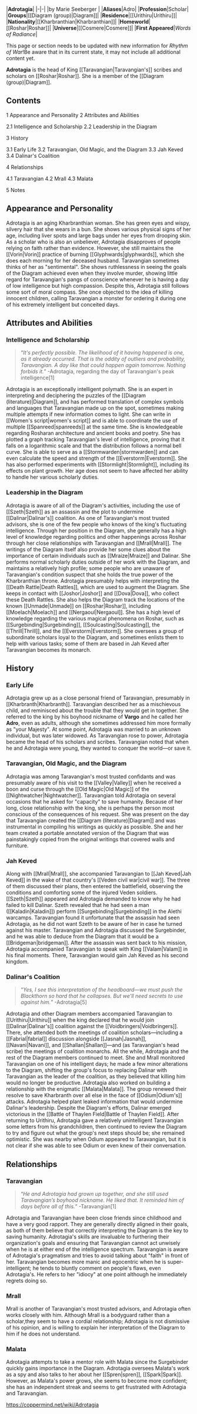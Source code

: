 |**Adrotagia**|
|-|-|
|by  Marie Seeberger |
|**Aliases**|Adro|
|**Profession**|Scholar|
|**Groups**|[[Diagram (group)\|Diagram]]|
|**Residence**|[[Urithiru\|Urithiru]]|
|**Nationality**|[[Kharbranthian\|Kharbranthian]]|
|**Homeworld**|[[Roshar\|Roshar]]|
|**Universe**|[[Cosmere\|Cosmere]]|
|**First Appeared**|*Words of Radiance*|

This page or section needs to be updated with new information for *Rhythm of War*!Be aware that in its current state, it may not include all additional content yet.

**Adrotagia** is the head of King [[Taravangian\|Taravangian's]] scribes and scholars on [[Roshar\|Roshar]]. She is a member of the [[Diagram (group)\|Diagram]].

## Contents

1 Appearance and Personality
2 Attributes and Abilities

2.1 Intelligence and Scholarship
2.2 Leadership in the Diagram


3 History

3.1 Early Life
3.2 Taravangian, Old Magic, and the Diagram
3.3 Jah Keved
3.4 Dalinar's Coalition


4 Relationships

4.1 Taravangian
4.2 Mrall
4.3 Malata


5 Notes


## Appearance and Personality
Adrotagia is an aging Kharbranthian woman. She has green eyes and wispy, silvery hair that she wears in a bun. She shows various physical signs of her age, including liver spots and large bags under her eyes from drooping skin.
As a scholar who is also an unbeliever, Adrotagia disapproves of people relying on faith rather than evidence. However, she still maintains the [[Vorin\|Vorin]] practice of burning [[Glyphwards\|glyphwards]], which she does each morning for her deceased husband. Taravangian sometimes thinks of her as "sentimental".
She shows ruthlessness in seeing the goals of the Diagram achieved even when they involve murder, showing little regard for Taravangian's pangs of conscience whenever he is having a day of low intelligence but high compassion. Despite this, Adrotagia still follows some sort of moral compass. She once objected to the idea of killing innocent children, calling Taravangian a monster for ordering it during one of his extremely intelligent but conceited days.

## Attributes and Abilities
### Intelligence and Scholarship
>“*It's perfectly possible. The likelihood of it having happened is one, as it already occurred. That is the oddity of outliers and probability, Taravangian. A day like that could happen again tomorrow. Nothing forbids it.*”
\-Adrotagia, regarding the day of Taravangian's peak intelligence[1]

Adrotagia is an exceptionally intelligent polymath. She is an expert in interpreting and deciphering the puzzles of the [[Diagram (literature)\|Diagram]], and has performed translation of complex symbols and languages that Taravangian made up on the spot, sometimes making multiple attempts if new information comes to light. She can write in [[Women's script\|women's script]] and is able to coordinate the use of multiple [[Spanreed\|spanreeds]] at the same time. She is knowledgeable regarding Rosharan architecture and ancient books and poetry. She has plotted a graph tracking Taravangian's level of intelligence, proving that it falls on a logarithmic scale and that the distribution follows a normal bell curve. She is able to serve as a [[Stormwarden\|stormwarden]] and can even calculate the speed and strength of the [[Everstorm\|Everstorm]]. She has also performed experiments with [[Stormlight\|Stormlight]], including its effects on plant growth. Her age does not seem to have affected her ability to handle her various scholarly duties.

### Leadership in the Diagram
Adrotagia is aware of all of the Diagram's activities, including the use of [[Szeth\|Szeth]] as an assassin and the plot to undermine [[Dalinar\|Dalinar's]] coalition. As one of Taravangian's most trusted advisors, she is one of the few people who knows of the king's fluctuating intelligence. Through her position in the Diagram, she generally has a high level of knowledge regarding politics and other happenings across Roshar through her close relationships with Taravangian and [[Mrall\|Mrall]]. The writings of the Diagram itself also provide her some clues about the importance of certain individuals such as [[Mraize\|Mraize]] and Dalinar. She performs normal scholarly duties outside of her work with the Diagram, and maintains a relatively high profile; some people who are unaware of Taravangian's condition suspect that she holds the true power of the Kharbranthian throne.
Adrotagia presumably helps with interpreting the [[Death Rattle\|Death Rattles]], which are used to augment the Diagram. She keeps in contact with [[Joshor\|Joshor]] and [[Dova\|Dova]], who collect these Death Rattles. She also helps the Diagram track the locations of the known [[Unmade\|Unmade]] on [[Roshar\|Roshar]], including [[Moelach\|Moelach]] and [[Nergaoul\|Nergaoul]]. She has a high level of knowledge regarding the various magical phenomena on Roshar, such as [[Surgebinding\|Surgebinding]], [[Soulcasting\|Soulcasting]], the [[Thrill\|Thrill]], and the [[Everstorm\|Everstorm]]. She oversees a group of subordinate scholars loyal to the Diagram, and sometimes enlists them to help with various tasks; some of them are based in Jah Keved after Taravangian becomes its monarch.

## History
### Early Life
Adrotagia grew up as a close personal friend of Taravangian, presumably in [[Kharbranth\|Kharbranth]]. Taravangian described her as a mischievous child, and reminisced about the trouble that they would get in together. She referred to the king by his boyhood nickname of **Vargo** and he called her **Adro**, even as adults, although she sometimes addressed him more formally as "your Majesty". At some point, Adrotagia was married to an unknown individual, but was later widowed. As Taravangian rose to power, Adrotagia became the head of his scholars and scribes. Taravangian noted that when he and Adrotagia were young, they wanted to conquer the world—or save it.

### Taravangian, Old Magic, and the Diagram
Adrotagia was among Taravangian's most trusted confidants and was presumably aware of his visit to the [[Valley\|Valley]] when he received a boon and curse through the [[Old Magic\|Old Magic]] of the [[Nightwatcher\|Nightwatcher]]. Taravangian told Adrotagia on several occasions that he asked for "capacity" to save humanity. Because of her long, close relationship with the king, she is perhaps the person most conscious of the consequences of his request. She was present on the day that Taravangian created the [[Diagram (literature)\|Diagram]] and was instrumental in compiling his writings as quickly as possible. She and her team created a portable annotated version of the Diagram that was painstakingly copied from the original writings that covered walls and furniture.

### Jah Keved
Along with [[Mrall\|Mrall]], she accompanied Taravangian to [[Jah Keved\|Jah Keved]] in the wake of that country's [[Veden civil war\|civil war]]. The three of them discussed their plans, then entered the battlefield, observing the conditions and comforting some of the injured Veden soldiers. [[Szeth\|Szeth]] appeared and Adrotagia demanded to know why he had failed to kill Dalinar. Szeth revealed that he had seen a man ([[Kaladin\|Kaladin]]) perform [[Surgebinding\|Surgebinding]] in the Alethi warcamps. Taravangian found it unfortunate that the assassin had seen Adrotagia, as he did not want Szeth to be aware of her in case he turned against his master. Taravangian and Adrotagia discussed the Surgebinder, and he was able to deduce from the Diagram that it would be a [[Bridgeman\|bridgeman]].
After the assassin was sent back to his mission, Adrotagia accompanied Taravangian to speak with King [[Valam\|Valam]] in his final moments. There, Taravangian would gain Jah Keved as his second kingdom.

### Dalinar's Coalition
>“*Yes, I see this interpretation of the headboard—we must push the Blackthorn so hard that he collapses. But we'll need secrets to use against him.*”
\-Adrotagia[5]

Adrotagia and other Diagram members accompanied Taravangian to [[Urithiru\|Urithiru]] when the king declared that he would join [[Dalinar\|Dalinar's]] coalition against the [[Voidbringers\|Voidbringers]]. There, she attended both the meetings of coalition scholars—including a [[Fabrial\|fabrial]] discussion alongside [[Jasnah\|Jasnah]], [[Navani\|Navani]], and [[Shallan\|Shallan]]—and (as Taravangian's head scribe) the meetings of coalition monarchs.
All the while, Adrotagia and the rest of the Diagram members continued to meet. She and Mrall monitored Taravangian on one of his intelligent days; he made a few minor alterations to the Diagram, shifting the group's focus to replacing Dalinar with Taravangian as the leader of the coalition, as they believed that killing him would no longer be productive. Adrotagia also worked on building a relationship with the enigmatic [[Malata\|Malata]]. The group renewed their resolve to save Kharbranth over all else in the face of [[Odium\|Odium's]] attacks. Adrotagia helped plant leaked information that would undermine Dalinar's leadership.
Despite the Diagram's efforts, Dalinar emerged victorious in the [[Battle of Thaylen Field\|Battle of Thaylen Field]]. After returning to Urithiru, Adrotagia gave a relatively unintelligent Taravangian some letters from his grandchildren, then continued to review the Diagram to try and figure out what the group's next steps should be; she remained optimistic. She was nearby when Odium appeared to Taravangian, but it is not clear if she was able to see Odium or even knew of their conversation.

## Relationships
### Taravangian
>“*He and Adrotagia had grown up together, and she still used Taravangian’s boyhood nickname. He liked that. It reminded him of days before all of this.*”
\-Taravangian[1]


Adrotagia and Taravangian have been close friends since childhood and have a very good rapport. They are generally directly aligned in their goals, as both of them believe that correctly interpreting the Diagram is the key to saving humanity. Adrotagia's skills are invaluable to furthering their organization's goals and ensuring that Taravangian cannot act unwisely when he is at either end of the intelligence spectrum. Taravangian is aware of Adrotagia's pragmatism and tries to avoid talking about "faith" in front of her. Taravangian becomes more manic and egocentric when he is super-intelligent; he tends to bluntly comment on people's flaws, even Adrotagia's. He refers to her "idiocy" at one point although he immediately regrets doing so.

### Mrall
Mrall is another of Taravangian's most trusted advisors, and Adrotagia often works closely with him. Although Mrall is a bodyguard rather than a scholar,they seem to have a cordial relationship; Adrotagia is not dismissive of his opinion, and is willing to explain her interpretation of the Diagram to him if he does not understand.

### Malata
Adrotagia attempts to take a mentor role with Malata since the Surgebinder quickly gains importance in the Diagram. Adrotagia oversees Malata's work as a spy and also talks to her about her [[Spren\|spren]], [[Spark\|Spark]]. However, as Malata's power grows, she seems to become more confident; she has an independent streak and seems to get frustrated with Adrotagia and Taravangian.



https://coppermind.net/wiki/Adrotagia